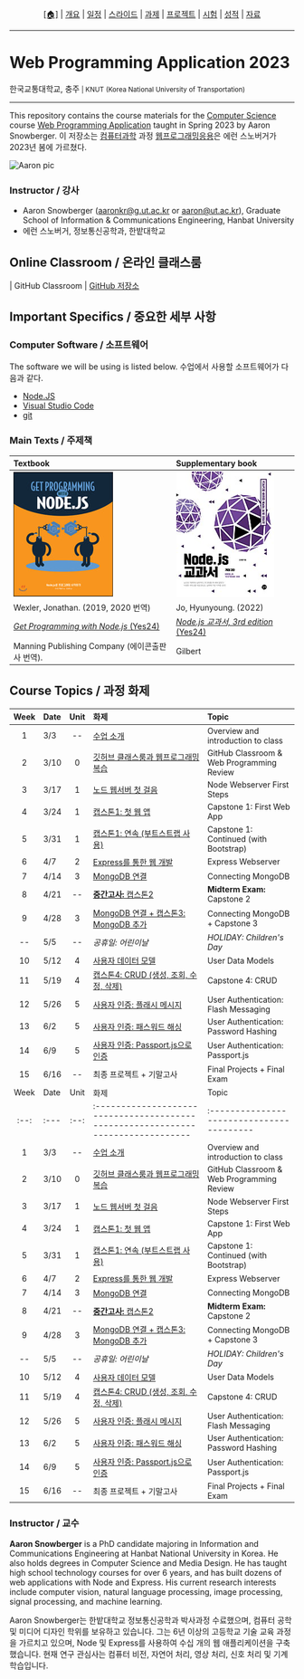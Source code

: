 <p id="menu" align="center">
  <a href="https://ut-nodejs.github.io" title="Home"><u>[🏠]</u></a> |
  <a href="/about.html" title="About">개요</a> |
  <a href="/schedule.html" title="Schedule">일정</a> |
  <a href="/slides.html" title="Slides">스라이드</a> |
  <a href="/assignments.html" title="Assignments">과제</a> |
  <a href="/project.html" title="Project">프로젝트</a> |
  <a href="/tests.html" title="Tests">시험</a> |
  <a href="/grading.html" title="Grading">성적</a> |
  <a href="/resources.html" title="Resources">자료</a>
  <!-- <a href="https://pollev.com/aarons007" title="PollEverywhere">설문↗️</a> -->
</p>

---

# Web Programming Application 2023

<p>한국교통대학교, 충주<small> | KNUT (Korea National University of Transportation)</small></p>

---

<!--
<!--
| [**오전** ☕ 수업 오픈 채팅](https://open.kakao.com/o/gJjKj58e) | [_오후_ 🍔 수업 오픈 채팅](https://open.kakao.com/o/gUYQUlaf) |
| [HTML Starter Files](https://github.com/ut-nodejs/html-starter-files) | [과제 솔루션](https://github.com/ut-nodejs/assignment-solutions) |
-->

This repository contains the course materials for the [Computer Science](https://www.ut.ac.kr/ceit/sub02_00.do) course [Web Programming Application](https://ut-nodejs.github.io) taught in Spring 2023 by Aaron Snowberger. 이 저장소는 [컴퓨터과학](https://www.ut.ac.kr/ceit/sub02_00.do) 과정 [웹프로그래밍응용](https://ut-nodejs.github.io)은 에런 스노버거가 2023년 봄에 가르쳤다.

![Aaron pic](https://avatars.githubusercontent.com/u/6644259?s=200&v=4)

### Instructor / 강사

- Aaron Snowberger ([aaronkr@g.ut.ac.kr](aaronkr@g.ut.ac.kr) or [aaron@ut.ac.kr](aaron@ut.ac.kr)), Graduate School of Information & Communications Engineering, Hanbat University
- 에런 스노버거, 정보통신공학과, 한밭대학교

## Online Classroom / 온라인 클래스룸

| GitHub Classroom | [GitHub 저장소](https://github.com/ut-nodejs)

<!-- ### GitHub Classroom / 깃허브 클래스룸

1. (학생) 구글 클래스룸 신청 / Join Google Classroom
2. (교사) 링크 구글 클래스룸 출석부 / Link Google Classroom roster
3. (교사) 과제1 보내 / Distribute Assignment #1 with link
4. (교사) 과제1 받은 학생의 계정이 깃허브 클래스룸과 링크 / Link accepted assignments with GitHub accounts possessing that assignment
5. (같이) 코딩 합습 / Code in VS Code
6. (학생) 제출하면 깃 커밋과 푸시 / Commit & Push to Turn in -->

## Important Specifics / 중요한 세부 사항

### Computer Software / 소프트웨어

The software we will be using is listed below. 수업에서 사용할 소프트웨어가 다음과 같다.

- [Node.JS](https://nodejs.org/en/download/)
- [Visual Studio Code](https://code.visualstudio.com/download)
- [git](https://git-scm.com/downloads)

### Main Texts / 주제책

| Textbook                                                                              | Supplementary book                                                                    |
| :------------------------------------------------------------------------------------ | :------------------------------------------------------------------------------------ |
| ![book-main](/img/gh-pages/book-main.jpg)                                             | ![book-extra](/img/gh-pages/book-extra.jpg)                                           |
| Wexler, Jonathan. (2019, 2020 번역)                                                   | Jo, Hyunyoung. (2022)                                                                 |
| [_Get Programming with Node.js_ (Yes24)](http://www.yes24.com/Product/Goods/86429845) | [_Node.js 교과서, 3rd edition_ (Yes24)](http://www.yes24.com/Product/Goods/116192535) |
| Manning Publishing Company (에이콘출판사 번역).                                       | Gilbert                                                                               |

## Course Topics / 과정 화제

| Week | Date | Unit | 화제                                                                             | Topic                                     |
| :--: | :--- | :--: | :------------------------------------------------------------------------------- | :---------------------------------------- |
|  1   | 3/3  |  --  | [수업 소개](/schedule.html#week-1--1주차-3월3일)                                 | Overview and introduction to class        |
|  2   | 3/10 |  0   | [깃허브 클래스룸과 웹프로그래밍 복습](/schedule.html#week-2--2주차-3월10일)      | GitHub Classroom & Web Programming Review |
|  3   | 3/17 |  1   | [노드 웹서버 첫 걸음](/schedule.html#week-3--3주차-3월17일)                      | Node Webserver First Steps                |
|  4   | 3/24 |  1   | [캡스톤1: 첫 웹 앱](/schedule.html#week-4--4주차-3월24일)                        | Capstone 1: First Web App                 |
|  5   | 3/31 |  1   | [캡스톤1: 연속 (부트스트랩 사용)](/schedule.html#week-5--5주차-3월31일)          | Capstone 1: Continued (with Bootstrap)    |
|  6   | 4/7  |  2   | [Express를 통한 웹 개발](/schedule.html#week-6--6주차-4월7일)                    | Express Webserver                         |
|  7   | 4/14 |  3   | [MongoDB 연결](/schedule.html#week-7--7주차-4월14일)                             | Connecting MongoDB                        |
|  8   | 4/21 |  --  | [**중간고사:** 캡스톤2](/schedule.html#week-8--8주차-4월21일)                    | **Midterm Exam:** Capstone 2              |
|  9   | 4/28 |  3   | [MongoDB 연결 + 캡스톤3: MongoDB 추가](/schedule.html#week-9--9주차-4월28일)     | Connecting MongoDB + Capstone 3           |
|  --  | 5/5  |  --  | _공휴일: 어린이날_                                                               | _HOLIDAY: Children's Day_                 |
|  10  | 5/12 |  4   | [사용자 데이터 모델](/schedule.html#week-10--10주차-5월12일)                     | User Data Models                          |
|  11  | 5/19 |  4   | [캡스톤4: CRUD (생성, 조회, 수정, 삭제)](/schedule.html#week-11--11주차-5월19일) | Capstone 4: CRUD                          |
|  12  | 5/26 |  5   | [사용자 인증: 플래시 메시지](/schedule.html#week-12--12주차-5월26일)             | User Authentication: Flash Messaging      |
|  13  | 6/2  |  5   | [사용자 인증: 패스워드 해싱](/schedule.html#week-13--13주차-6월2일)              | User Authentication: Password Hashing     |
|  14  | 6/9  |  5   | [사용자 인증: Passport.js으로 인증](/schedule.html#week-14--14주차-6월9일)       | User Authentication: Passport.js          |
|  15  | 6/16 |  --  | 최종 프로젝트 + 기말고사                                                         | Final Projects + Final Exam               |
| Week | Date | Unit | 화제                                                                             | Topic                                     |
| :--: | :--- | :--: | :------------------------------------------------------------------------------- | :---------------------------------------- |
|  1   | 3/3  |  --  | [수업 소개](/schedule.html#week-1--1주차-3월3일)                                 | Overview and introduction to class        |
|  2   | 3/10 |  0   | [깃허브 클래스룸과 웹프로그래밍 복습](/schedule.html#week-2--2주차-3월10일)      | GitHub Classroom & Web Programming Review |
|  3   | 3/17 |  1   | [노드 웹서버 첫 걸음](/schedule.html#week-3--3주차-3월17일)                      | Node Webserver First Steps                |
|  4   | 3/24 |  1   | [캡스톤1: 첫 웹 앱](/schedule.html#week-4--4주차-3월24일)                        | Capstone 1: First Web App                 |
|  5   | 3/31 |  1   | [캡스톤1: 연속 (부트스트랩 사용)](/schedule.html#week-5--5주차-3월31일)          | Capstone 1: Continued (with Bootstrap)    |
|  6   | 4/7  |  2   | [Express를 통한 웹 개발](/schedule.html#week-6--6주차-4월7일)                    | Express Webserver                         |
|  7   | 4/14 |  3   | [MongoDB 연결](/schedule.html#week-7--7주차-4월14일)                             | Connecting MongoDB                        |
|  8   | 4/21 |  --  | [**중간고사:** 캡스톤2](/schedule.html#week-8--8주차-4월21일)                    | **Midterm Exam:** Capstone 2              |
|  9   | 4/28 |  3   | [MongoDB 연결 + 캡스톤3: MongoDB 추가](/schedule.html#week-9--9주차-4월28일)     | Connecting MongoDB + Capstone 3           |
|  --  | 5/5  |  --  | _공휴일: 어린이날_                                                               | _HOLIDAY: Children's Day_                 |
|  10  | 5/12 |  4   | [사용자 데이터 모델](/schedule.html#week-10--10주차-5월12일)                     | User Data Models                          |
|  11  | 5/19 |  4   | [캡스톤4: CRUD (생성, 조회, 수정, 삭제)](/schedule.html#week-11--11주차-5월19일) | Capstone 4: CRUD                          |
|  12  | 5/26 |  5   | [사용자 인증: 플래시 메시지](/schedule.html#week-12--12주차-5월26일)             | User Authentication: Flash Messaging      |
|  13  | 6/2  |  5   | [사용자 인증: 패스워드 해싱](/schedule.html#week-13--13주차-6월2일)              | User Authentication: Password Hashing     |
|  14  | 6/9  |  5   | [사용자 인증: Passport.js으로 인증](/schedule.html#week-14--14주차-6월9일)       | User Authentication: Passport.js          |
|  15  | 6/16 |  --  | 최종 프로젝트 + 기말고사                                                         | Final Projects + Final Exam               |

<!----
| 16  | 6월16일 | --   | [Personal Projects](/en/#14-personal-projects)                                  | [개인 프로젝트]()             |
| 17  | 6월23일 | --   | [Final Exam](/en/#final-exam)                                                   | [기말고사]()                  |
| 18  | 6월30일 | --   | [Grading Period](/en/#grading)                                                  | [성적 처리 기간]()            |
---->

### Instructor / 교수

**Aaron Snowberger** is a PhD candidate majoring in Information and Communications Engineering at Hanbat National University in Korea. He also holds degrees in Computer Science and Media Design. He has taught high school technology courses for over 6 years, and has built dozens of web applications with Node and Express. His current research interests include computer vision, natural language processing, image processing, signal processing, and machine learning.

Aaron Snowberger는 한밭대학교 정보통신공학과 박사과정 수료했으며, 컴퓨터 공학 및 미디어 디자인 학위를 보유하고 있습니다. 그는 6년 이상의 고등학교 기술 교육 과정을 가르치고 있으며, Node 및 Express를 사용하여 수십 개의 웹 애플리케이션을 구축했습니다. 현재 연구 관심사는 컴퓨터 비전, 자연어 처리, 영상 처리, 신호 처리 및 기계 학습입니다.
